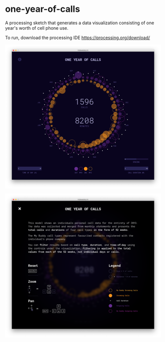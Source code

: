 # one-year-of-calls
A processing sketch that generates a data visualization consisting of one year's worth of cell phone use.

To run, download the processing IDE https://processing.org/download/

![Screenshot](YSDN4008_P2/data/thumbnail1.png)

![Screenshot](YSDN4008_P2/data/thumbnail2.png)
